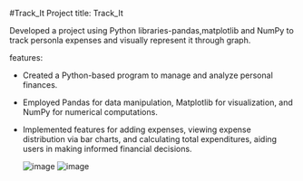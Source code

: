 #Track_It
Project title: Track_It

Developed a project using Python libraries-pandas,matplotlib and NumPy to track personla expenses and visually represent it through graph.

features:
- Created a Python-based program to manage and analyze personal finances. 
- Employed Pandas for data manipulation, Matplotlib for visualization, and NumPy for numerical computations.
- Implemented features for adding expenses, viewing expense distribution via bar charts, and calculating total expenditures, aiding users in making informed financial decisions.

  ![image](https://github.com/user-attachments/assets/0bff1bf4-8f36-4ba3-9858-41aaf39894ed)
![image](https://github.com/user-attachments/assets/aaac93ab-a785-4704-bf4f-b5a58b0079be)
